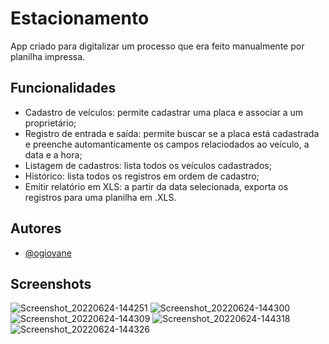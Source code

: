 # Estacionamento

App criado para digitalizar um processo que era feito manualmente por planilha impressa. 


## Funcionalidades

- Cadastro de veículos: permite cadastrar uma placa e associar a um proprietário;
- Registro de entrada e saída: permite buscar se a placa está cadastrada e preenche automanticamente os campos relaciodados ao veículo, a data e a hora;
- Listagem de cadastros: lista todos os veículos cadastrados;
- Histórico: lista todos os registros em ordem de cadastro;
- Emitir relatório em XLS: a partir da data selecionada, exporta os registros para uma planilha em .XLS.


## Autores

- [@ogiovane](https://www.github.com/ogiovane)


## Screenshots
![Screenshot_20220624-144251](https://user-images.githubusercontent.com/86842589/175617814-c0a5b0db-b247-4c47-912c-5639ad289fa5.jpg)
![Screenshot_20220624-144300](https://user-images.githubusercontent.com/86842589/175617821-4c7312d2-7bf9-4dab-86e5-a06db31207af.jpg)
![Screenshot_20220624-144309](https://user-images.githubusercontent.com/86842589/175617822-87c920db-c8dc-42a1-8920-58e56bc18450.jpg)
![Screenshot_20220624-144318](https://user-images.githubusercontent.com/86842589/175617823-03074270-3450-47f5-b2d8-ef8a8b6cddb8.jpg)
![Screenshot_20220624-144326](https://user-images.githubusercontent.com/86842589/175617824-422d21c0-cae7-4bc5-8c50-57c5e16135dd.jpg)
